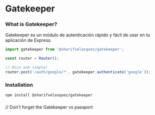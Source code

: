 # Gatekeeper

### What is Gatekeeper?

Gatekeeper es un módulo de autenticación rápido y fácil de usar en tu aplicación de Express.

```js
import gatekeeper from '@sharifvelasquez/gatekeeper';

const router = Router();

// Nice and simple!
router.post('/auth/google/*', gatekeeper.authenticate('google'));
```

### Installation
```console
npm install @sharifvelasquez/gatekeeper
```

### 



// Don't forget the Gatekeeper vs passport
